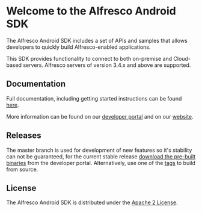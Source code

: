 Welcome to the Alfresco Android SDK
===================================

The Alfresco Android SDK includes a set of APIs and samples that allows developers to quickly build Alfresco-enabled applications. 

This SDK provides functionality to connect to both on-premise and Cloud-based servers. Alfresco servers of version 3.4.x and above are supported. 

Documentation
-------------

Full documentation, including getting started instructions can be found [here](https://developer.alfresco.com/resources/alfresco/pdf/Android-SDK-1.0.pdf). 

More information can be found on our [developer portal](http://developer.alfresco.com/mobile) and on our [website](http://www.alfresco.com/products/mobile).


Releases
--------

The master branch is used for development of new features so it's stability can not be guaranteed, for the current stable release 
[download the pre-built binaries](https://developer.alfresco.com/resources/alfresco/downloads/alfresco-android-sdk.zip) from the developer portal. 
Alternatively, use one of the [tags](https://github.com/Alfresco/alfresco-android-sdk/tags) to build from source.


License
-------

The Alfresco Android SDK is distributed under the [Apache 2 License](http://www.apache.org/licenses/LICENSE-2.0.html).
